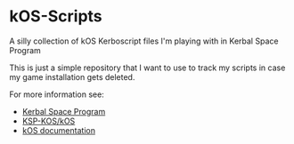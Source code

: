 # kOS-Scripts
A silly collection of kOS Kerboscript files I'm playing with in Kerbal Space Program

This is just a simple repository that I want to use to track my scripts in case my game installation gets deleted. 

For more information see:

- [Kerbal Space Program](https://www.kerbalspaceprogram.com/)
- [KSP-KOS/kOS](https://github.com/KSP-KOS/KOS)
- [kOS documentation](https://ksp-kos.github.io/KOS/)
